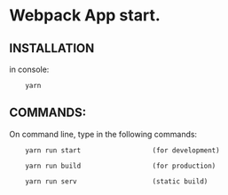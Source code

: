 # Webpack App start.

INSTALLATION
------------

in console:

        yarn

COMMANDS:
------------

On command line, type in the following commands:

        yarn run start                  (for development)

        yarn run build                  (for production)

        yarn run serv                   (static build)